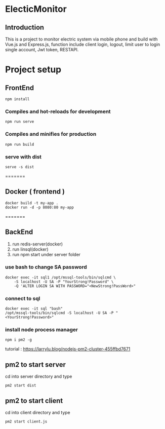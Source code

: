 
# ElecticMonitor
## Introduction
This is a project to monitor electric system via mobile phone and build with Vue.js and Express.js, function include client login, logout, limit user to login single account, Jwt token, RESTAPI.  
# Project setup
## FrontEnd
```
npm install
```

### Compiles and hot-reloads for development
```
npm run serve
```

### Compiles and minifies for production
```
npm run build
```
### serve with dist
```
serve -s dist
```
=======
## Docker ( frontend )
```
docker build -t my-app .
docker run -d -p 8080:80 my-app
```
=======

## BackEnd
1. run redis-server(docker)
2. run linsql(docker)
3. run npm start under server folder

### use bash to change SA password
```
docker exec -it sql1 /opt/mssql-tools/bin/sqlcmd \
    -S localhost -U SA -P "YourStrong!Password" \
    -Q 'ALTER LOGIN SA WITH PASSWORD="<NewStrong!PassWord>"
```
### connect to sql
```
docker exec -it sql "bash"
/opt/mssql-tools/bin/sqlcmd -S localhost -U SA -P "<YourStrong!Password>"
```
### install node process manager
```
npm i pm2 -g
```
tutorial : https://larrylu.blog/nodejs-pm2-cluster-455ffbd7671

## pm2 to start server
cd into server directory and type
```
pm2 start dist
```
## pm2 to start client
cd into client directory and type
```
pm2 start client.js
```
